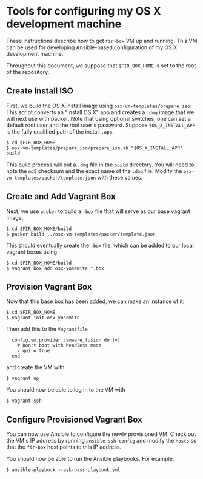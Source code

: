 Tools for configuring my OS X development machine
=================================================

These instructions describe how to get `fir-box` VM up and running. This VM can be used for developing Ansible-based configuration of my OS X development machine.

Throughout this document, we suppose that `$FIR_BOX_HOME` is set to the root of the repository.


## Create Install ISO

First, we build the OS X install image using `osx-vm-templates/prepare_iso`. This script converts an "Install OS X" app and creates a `.dmg` image that we will next use with packer. Note that using optional switches, one can set a default root user and the root user's password. Suppose `$OS_X_INSTALL_APP` is the fully qualified path of the install `.app`.

    $ cd $FIR_BOX_HOME
    $ osx-vm-templates/prepare_iso/prepare_iso.sh "$OS_X_INSTALL_APP" build

This build process will put a `.dmg` file in the `build` directory. You will need to note the `md5` checksum and the exact name of the `.dmg` file. Modify the `osx-vm-templates/packer/template.json` with these values.


## Create and Add Vagrant Box

Next, we use `packer` to build a `.box` file that will serve as our base vagrant image.

    $ cd $FIR_BOX_HOME/build
    $ packer build ../osx-vm-templates/packer/template.json

This should eventually create the `.box` file, which can be added to our local vagrant boxes using

    $ cd $FIR_BOX_HOME/build
    $ vagrant box add osx-yosemite *.box


## Provision Vagrant Box

Now that this base box has been added, we can make an instance of it:

    $ cd $FIR_BOX_HOME
    $ vagrant init osx-yosemite

Then add this to the `Vagrantfile`

```
  config.vm.provider :vmware_fusion do |v|
    # Don't boot with headless mode
    v.gui = true
  end
```

and create the VM with

    $ vagrant up

You should now be able to log in to the VM with

    $ vagrant ssh


## Configure Provisioned Vagrant Box

You can now use Ansible to configure the newly provisioned VM. Check out the VM's IP address by running `ansible ssh-config` and modify the `hosts` so that the `fir-box` host points to this IP address.

You should now be able to run the Ansible playbooks. For example,

    $ ansible-playbook --ask-pass playbook.yml
